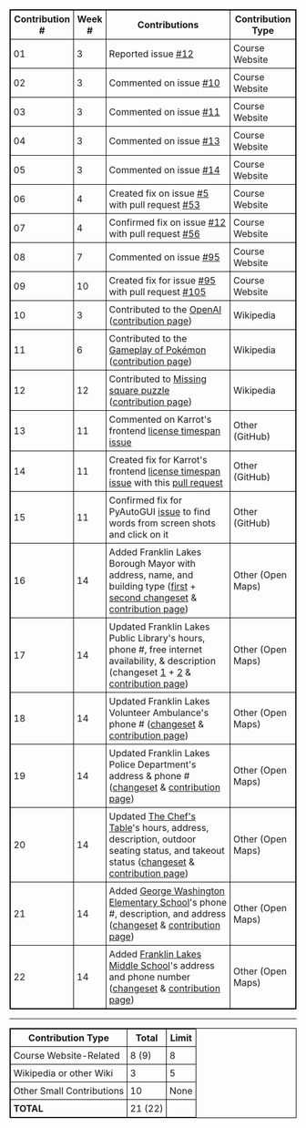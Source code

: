 | Contribution # |**Week #**|                             **Contributions**                            |**Contribution Type**|
|----------------|----------|--------------------------------------------------------------------------|---------------------|
|       01       |    3     | Reported issue [#12](https://github.com/joannakl/cs480_s18/issues/12)    | Course Website |
|       02       |    3     | Commented on issue [#10](https://github.com/joannakl/cs480_s18/issues/10)| Course Website |
|       03       |    3     | Commented on issue [#11](https://github.com/joannakl/cs480_s18/issues/11)| Course Website |
|       04       |    3     | Commented on issue [#13](https://github.com/joannakl/cs480_s18/issues/13)| Course Website |
|       05       |    3     | Commented on issue [#14](https://github.com/joannakl/cs480_s18/issues/14)| Course Website |
|       06       |    4     | Created fix on issue [#5](https://github.com/joannakl/cs480_s18/issues/5) with pull request [#53](https://github.com/joannakl/cs480_s18/pull/53)                                       | Course Website |
|       07       |    4     | Confirmed fix on issue [#12](https://github.com/joannakl/cs480_s18/issues/12) with pull request [#56](https://github.com/joannakl/cs480_s18/pull/56)                                       | Course Website |
|       08       |    7     | Commented on issue [#95](https://github.com/joannakl/cs480_s18/issues/95)| Course Website |
|       09       |    10    | Created fix for issue [#95](https://github.com/joannakl/cs480_s18/issues/95) with pull request [#105](https://github.com/joannakl/cs480_s18/pull/105)                                      | Course Website |
|       10       |    3     | Contributed to the [OpenAI](https://en.wikipedia.org/w/index.php?title=OpenAI&oldid=824974813#History) ([contribution page](https://en.wikipedia.org/wiki/Special:Contributions/PhrydRhys))                      | Wikipedia |
|       11       |    6     | Contributed to the [Gameplay of Pokémon](https://en.wikipedia.org/w/index.php?title=Gameplay_of_Pok%C3%A9mon&oldid=828852757#Pok%C3%A9mon_evolution) ([contribution page](https://en.wikipedia.org/wiki/Special:Contributions/PhrydRhys))                      | Wikipedia |
|       12       |    12     | Contributed to [Missing square puzzle](https://en.wikipedia.org/w/index.php?title=Missing_square_puzzle&oldid=837257799) ([contribution page](https://en.wikipedia.org/wiki/Special:Contributions/PhrydRhys))  | Wikipedia |
|       13       |    11    | Commented on Karrot's frontend [license timespan issue](https://github.com/yunity/karrot-frontend/issues/997)                                                                                                     | Other (GitHub) |
|       14       |    11    | Created fix for Karrot's frontend [license timespan issue](https://github.com/yunity/karrot-frontend/issues/997) with this [pull request](https://github.com/yunity/karrot-frontend/pull/1007)                   | Other (GitHub) |
|       15       |    11    | Confirmed fix for PyAutoGUI [issue](https://github.com/asweigart/pyautogui/issues/219) to find words from screen shots and click on it                                                                           | Other (GitHub) |
|       16       |    14    | Added Franklin Lakes Borough Mayor with address, name, and building type ([first](https://www.openstreetmap.org/changeset/58629749) + [second changeset](https://www.openstreetmap.org/changeset/58629787) & [contribution page](https://www.openstreetmap.org/user/Epicfailur/history))           | Other (Open Maps) |
|       17       |    14    | Updated Franklin Lakes Public Library's hours, phone #, free internet availability, & description (changeset [1](https://www.openstreetmap.org/changeset/58629749) + [2](https://www.openstreetmap.org/changeset/58631149) & [contribution page](https://www.openstreetmap.org/user/Epicfailur/history))                              | Other (Open Maps) |
|       18       |    14    | Updated Franklin Lakes Volunteer Ambulance's phone # ([changeset](https://www.openstreetmap.org/changeset/58629749) & [contribution page](https://www.openstreetmap.org/user/Epicfailur/history))           | Other (Open Maps) |
|       19       |    14    | Updated Franklin Lakes Police Department's address & phone # ([changeset](https://www.openstreetmap.org/changeset/58629749) & [contribution page](https://www.openstreetmap.org/user/Epicfailur/history))         | Other (Open Maps) |
|       20       |    14    | Updated [The Chef's Table](http://www.tctnj.com/)'s hours, address, description, outdoor seating status, and takeout status ([changeset](https://www.openstreetmap.org/changeset/58630437) & [contribution page](https://www.openstreetmap.org/user/Epicfailur/history))                              | Other (Open Maps) |
|       21       |    14    | Added [George Washington Elementary School]()'s phone #, description, and address ([changeset](https://www.openstreetmap.org/changeset/58631030) & [contribution page](https://www.openstreetmap.org/user/Epicfailur/history))                                                                                               | Other (Open Maps) |
|       22       |    14    | Added [Franklin Lakes Middle School](https://fams.franklinlakes.k12.nj.us/)'s address and phone number ([changeset](https://www.openstreetmap.org/changeset/58631820) & [contribution page](https://www.openstreetmap.org/user/Epicfailur/history))                              | Other (Open Maps) |

<style>
    table {
        border-collapse:collapse;
        border: 1px solid black;
    }
    th, td {
        border: 1px solid black;
        padding: 5px;
    }
</style>

-----

|   **Contribution Type**   |**Total**|**Limit**|
|---------------------------|---------|---------|
|  Course Website-Related   |  8 (9)  |    8    |
|  Wikipedia or other Wiki  |    3    |    5    |
| Other Small Contributions |   10    |   None  |
|       **TOTAL**           | 21 (22) |         |

<style>
    table {
        border-collapse:collapse;
        border: 1px solid black;
    }
    th, td {
        border: 1px solid black;
        padding: 5px;
    }
</style>

